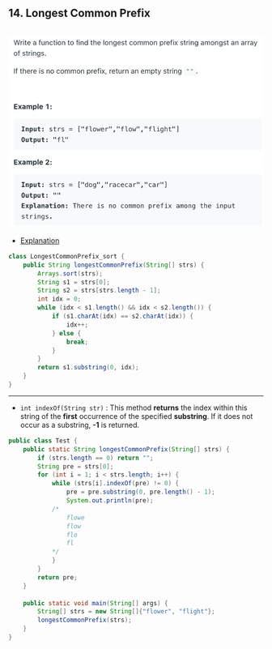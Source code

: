 ## 14. Longest Common Prefix
![](img/2022-05-12-00-43-26.png)
---
- [Explanation](https://leetcode.com/problems/longest-common-prefix/discuss/3174307/Well-Explained-Code-oror-Using-Strings-in-JAVA#:~:text=Approach,longest%20common%20prefix.)


```java
class LongestCommonPrefix_sort {
    public String longestCommonPrefix(String[] strs) {
        Arrays.sort(strs);
        String s1 = strs[0];
        String s2 = strs[strs.length - 1];
        int idx = 0;
        while (idx < s1.length() && idx < s2.length()) {
            if (s1.charAt(idx) == s2.charAt(idx)) {
                idx++;
            } else {
                break;
            }
        }
        return s1.substring(0, idx);
    }
}
```


---
- `int indexOf(String str)` : This method **returns** the index within this string of 
  the **first** occurrence of the specified **substring**. If it does not occur as a 
  substring, **-1** is returned.

```java
public class Test {
    public static String longestCommonPrefix(String[] strs) {
        if (strs.length == 0) return "";
        String pre = strs[0];
        for (int i = 1; i < strs.length; i++) {
            while (strs[i].indexOf(pre) != 0) {
                pre = pre.substring(0, pre.length() - 1);
                System.out.println(pre);
            /*
                flowe
                flow
                flo
                fl
            */
            }
        }
        return pre;
    }

    public static void main(String[] args) {
        String[] strs = new String[]{"flower", "flight"};
        longestCommonPrefix(strs);
    }
}
```


